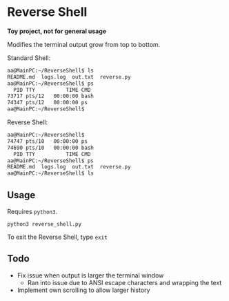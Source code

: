 # Reverse Shell

**Toy project, not for general usage**

Modifies the terminal output grow from top to bottom. 

Standard Shell:
```bash
aa@MainPC:~/ReverseShell$ ls
README.md  logs.log  out.txt  reverse.py
aa@MainPC:~/ReverseShell$ ps
  PID TTY          TIME CMD
73717 pts/12   00:00:00 bash
74347 pts/12   00:00:00 ps
aa@MainPC:~/ReverseShell$ 
```

Reverse Shell: 
```bash
aa@MainPC:~/ReverseShell$ 
74747 pts/10   00:00:00 ps
74690 pts/10   00:00:00 bash
  PID TTY          TIME CMD
aa@MainPC:~/ReverseShell$ ps
README.md  logs.log  out.txt  reverse.py
aa@MainPC:~/ReverseShell$ ls
```

## Usage

Requires `python3`.

`python3 reverse_shell.py`

To exit the Reverse Shell, type `exit`

## Todo

- Fix issue when output is larger the terminal window
  - Ran into issue due to ANSI escape characters and wrapping the text
- Implement own scrolling to allow larger history 
